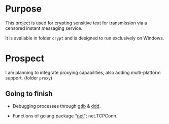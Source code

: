 # Purpose

This project is used for crypting sensitive text for transmission via a censored instant messaging service.

It is available in folder `crypt` and is designed to run exclusively on Windows.

# Prospect

I am planning to integrate proxying capabilities, also adding multi-platform support. (folder `proxy`)

## Going to finish

 - Debugging processes through [gdb](https://www.gnu.org/savannah-checkouts/gnu/gdb/index.html) & [ddd](https://www.gnu.org/software/ddd/manual/html_mono/ddd.html).

 - Functions of golang package "[net](https://pkg.go.dev/net)"; net.TCPConn.
